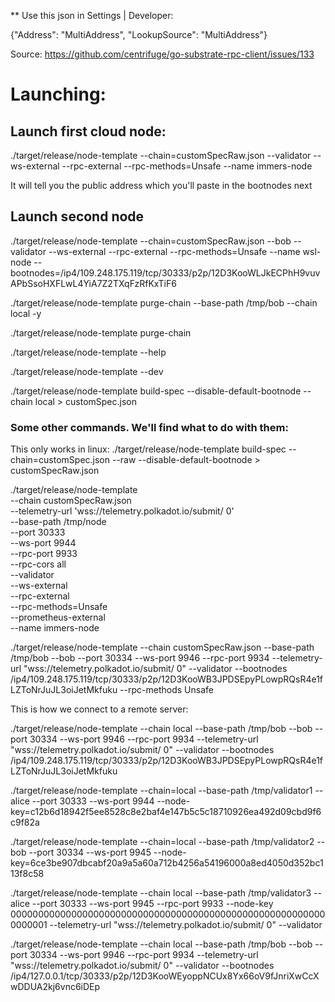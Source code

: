 ** Use this json in Settings | Developer: 

{"Address": "MultiAddress", "LookupSource": "MultiAddress"}

Source: https://github.com/centrifuge/go-substrate-rpc-client/issues/133 


# Launching: 
## Launch first cloud node: 
./target/release/node-template --chain=customSpecRaw.json --validator --ws-external --rpc-external --rpc-methods=Unsafe --name immers-node

It will tell you the public address which you'll paste in the bootnodes next

## Launch second node
./target/release/node-template --chain=customSpecRaw.json --bob --validator --ws-external --rpc-external --rpc-methods=Unsafe --name wsl-node --bootnodes=/ip4/109.248.175.119/tcp/30333/p2p/12D3KooWLJkECPhH9vuvAPbSsoHXFLwL4YiA7Z2TXqFzRfKxTiF6

./target/release/node-template purge-chain --base-path /tmp/bob --chain local -y

./target/release/node-template purge-chain 

./target/release/node-template --help 

./target/release/node-template --dev

./target/release/node-template build-spec --disable-default-bootnode --chain local > customSpec.json

### Some other commands. We'll find what to do with them:  

This only works in linux: 
./target/release/node-template build-spec --chain=customSpec.json --raw --disable-default-bootnode > customSpecRaw.json


./target/release/node-template \
    --chain customSpecRaw.json \
    --telemetry-url 'wss://telemetry.polkadot.io/submit/ 0' \
    --base-path /tmp/node \
    --port 30333 \
    --ws-port 9944 \
    --rpc-port 9933 \
    --rpc-cors all \
    --validator \
    --ws-external \
    --rpc-external \
    --rpc-methods=Unsafe \
    --prometheus-external \
    --name immers-node








./target/release/node-template --chain customSpecRaw.json --base-path /tmp/bob  --bob --port 30334 --ws-port 9946 --rpc-port 9934 --telemetry-url "wss://telemetry.polkadot.io/submit/ 0" --validator --bootnodes /ip4/109.248.175.119/tcp/30333/p2p/12D3KooWB3JPDSEpyPLowpRQsR4e1fLZToNrJuJL3oiJetMkfuku --rpc-methods Unsafe


This is how we connect to a remote server: 

./target/release/node-template --chain local --base-path /tmp/bob --bob --port 30334  --ws-port 9946 --rpc-port 9934 --telemetry-url "wss://telemetry.polkadot.io/submit/ 0"  --validator --bootnodes /ip4/109.248.175.119/tcp/30333/p2p/12D3KooWB3JPDSEpyPLowpRQsR4e1fLZToNrJuJL3oiJetMkfuku 



./target/release/node-template --chain=local --base-path /tmp/validator1 --alice --port 30333 --ws-port 9944 --node-key=c12b6d18942f5ee8528c8e2baf4e147b5c5c18710926ea492d09cbd9f6c9f82a 

./target/release/node-template --chain=local --base-path /tmp/validator2 --bob --port 30334 --ws-port 9945 --node-key=6ce3be907dbcabf20a9a5a60a712b4256a54196000a8ed4050d352bc113f8c58 


./target/release/node-template --chain local --base-path /tmp/validator3 --alice --port 30333 --ws-port 9945 --rpc-port 9933 --node-key 0000000000000000000000000000000000000000000000000000000000000001 --telemetry-url "wss://telemetry.polkadot.io/submit/ 0" --validator


./target/release/node-template --chain local --base-path /tmp/bob  --bob --port 30334 --ws-port 9946 --rpc-port 9934 --telemetry-url "wss://telemetry.polkadot.io/submit/ 0" --validator --bootnodes /ip4/127.0.0.1/tcp/30333/p2p/12D3KooWEyoppNCUx8Yx66oV9fJnriXwCcXwDDUA2kj6vnc6iDEp